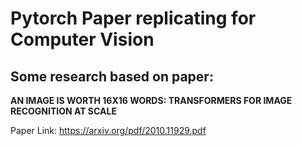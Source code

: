 # Pytorch Paper replicating for Computer Vision

## Some research based on paper:
**AN IMAGE IS WORTH 16X16 WORDS: TRANSFORMERS FOR IMAGE RECOGNITION AT SCALE**

Paper Link: https://arxiv.org/pdf/2010.11929.pdf
